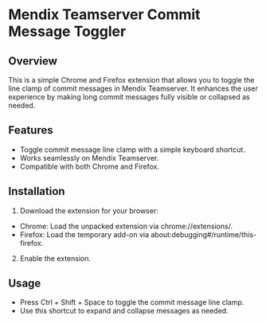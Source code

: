 # Mendix Teamserver Commit Message Toggler

## Overview

This is a simple Chrome and Firefox extension that allows you to toggle the line clamp of commit messages in Mendix Teamserver. It enhances the user experience by making long commit messages fully visible or collapsed as needed.

## Features

- Toggle commit message line clamp with a simple keyboard shortcut.
- Works seamlessly on Mendix Teamserver.
- Compatible with both Chrome and Firefox.

## Installation

1. Download the extension for your browser:

- Chrome: Load the unpacked extension via chrome://extensions/.
- Firefox: Load the temporary add-on via about:debugging#/runtime/this-firefox.

2. Enable the extension.

## Usage

- Press Ctrl + Shift + Space to toggle the commit message line clamp.
- Use this shortcut to expand and collapse messages as needed.

